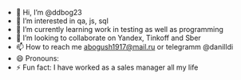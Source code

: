 - 👋 Hi, I’m @ddbog23
- 👀 I’m interested in qa, js, sql
- 🌱 I’m currently learning work in testing as well as programming
- 💞️ I’m looking to collaborate on Yandex, Tinkoff and Sber
- 📫 How to reach me abogush1917@mail.ru or telegramm @danilldi
- 😄 Pronouns: 
- ⚡ Fun fact: I have worked as a sales manager all my life

<!---
ddbog23/ddbog23 is a ✨ special ✨ repository because its `README.md` (this file) appears on your GitHub profile.
You can click the Preview link to take a look at your changes.
--->

